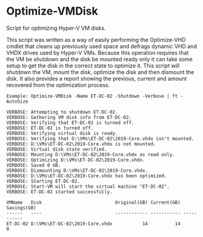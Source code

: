 # Optimize-VMDisk
Script for optimizing Hyper-V VM disks.

This script was written as a way of easily performing the Optimize-VHD cmdlet that cleans up previously used space and defrags dynamic VHD and VHDX drives used by Hyper-V VMs. Because this operation requires that the VM be shutdown and the disk be mounted ready only it can take some setup to get the disk in the correct state to optimize it. This script will shutdown the VM, mount the disk, optimize the disk and then dismount the disk. It also provides a report showing the previous, current and amount recovered from the optimization process.

```
Example: Optimize-VMDisk -Name ET-DC-02 -Shutdown -Verbose | ft -AutoSize
```
```
VERBOSE: Attempting to shutdown ET-DC-02.
VERBOSE: Gathering VM disk info from ET-DC-02.
VERBOSE: Verifying that ET-DC-02 is turned off.
VERBOSE: ET-DC-02 is turned off.
VERBOSE: Verifying virtual disk is ready.
VERBOSE: Verifying that D:\VMs\ET-DC-02\2019-Core.vhdx isn't mounted.
VERBOSE: D:\VMs\ET-DC-02\2019-Core.vhdx is not mounted.
VERBOSE: Virtual disk state verified.
VERBOSE: Mounting D:\VMs\ET-DC-02\2019-Core.vhdx as read only.
VERBOSE: Optimizing D:\VMs\ET-DC-02\2019-Core.vhdx.
VERBOSE: Saved 0 GB.
VERBOSE: Dismounting D:\VMs\ET-DC-02\2019-Core.vhdx.
VERBOSE: D:\VMs\ET-DC-02\2019-Core.vhdx has been optimized.
VERBOSE: Starting ET-DC-02.
VERBOSE: Start-VM will start the virtual machine "ET-DC-02".
VERBOSE: ET-DC-02 started successfully.

VMName   Disk                           Original(GB) Current(GB) Savings(GB)
------   ----                           ------------ ----------- -----------
ET-DC-02 D:\VMs\ET-DC-02\2019-Core.vhdx           14          14           0
```
